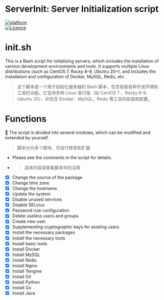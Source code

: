 ServerInit: Server Initialization script
==========================================

[![platform](https://img.shields.io/badge/platform-Ubuntu20%252B_RockyLinux_8--9_CentOS_7-brightgreen?style=flat-square&logo=platformdotsh)](https://github.com/davymai/ServerInit)  
[![Licence](https://img.shields.io/badge/License-MIT-orange?style=flat-square&label=License)](https://github.com/davymai/ServerInit/blob/master/LICENSE)


# init.sh
This is a Bash script for initializing servers, which includes the installation of various development environments and tools. It supports multiple Linux distributions (such as CentOS 7, Rocky 8-9, Ubuntu 20+), and includes the installation and configuration of Docker, MySQL, Redis, etc.
>这个脚本是一个用于初始化服务器的 Bash 脚本，包含安装各种开发环境和工具的功能。它支持多种 Linux 发行版（如 CentOS 7 、Rocky 8-9、Ubuntu 20），并包含 Docker、MySQL、Redis 等工具的安装和配置。


# Functions
📝 The script is divided into several modules, which can be modified and extended by yourself.
>脚本分为多个模块，可自行修改和扩展
- Please see the comments in the script for details.
- >具体内容请查看脚本中的注释
- [x] Change the source of the package
- [x] Change time zone
- [x] Change the hostname
- [x] Update the system
- [x] Disable unused services
- [x] Disable SELinux
- [x] Password rule configuration
- [x] Delete useless users and groups
- [x] Create new user
- [x] Supplementing cryptographic keys for existing users
- [x] Install the necessary packages
- [x] Install the necessary tools
- [x] Install basic tools
- [x] Install Docker
- [x] Install MySQL
- [x] Install Redis
- [x] Install Nginx
- [x] Install Tengine
- [x] Install Git
- [x] Install Python
- [x] Install Go
- [x] Install Java

